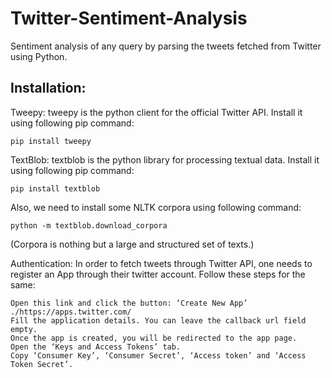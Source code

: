 # Twitter-Sentiment-Analysis
Sentiment analysis of any query by parsing the tweets fetched from Twitter using Python.

## Installation:
Tweepy: tweepy is the python client for the official Twitter API.
Install it using following pip command:
      
    pip install tweepy

TextBlob: textblob is the python library for processing textual data.
Install it using following pip command:

    pip install textblob

Also, we need to install some NLTK corpora using following command:

    python -m textblob.download_corpora
    
(Corpora is nothing but a large and structured set of texts.)

Authentication:
In order to fetch tweets through Twitter API, one needs to register an App through their twitter account. Follow these steps for the same:

    Open this link and click the button: ‘Create New App’
    ./https://apps.twitter.com/
    Fill the application details. You can leave the callback url field empty.
    Once the app is created, you will be redirected to the app page.
    Open the ‘Keys and Access Tokens’ tab. 
    Copy ‘Consumer Key’, ‘Consumer Secret’, ‘Access token’ and ‘Access Token Secret’.
